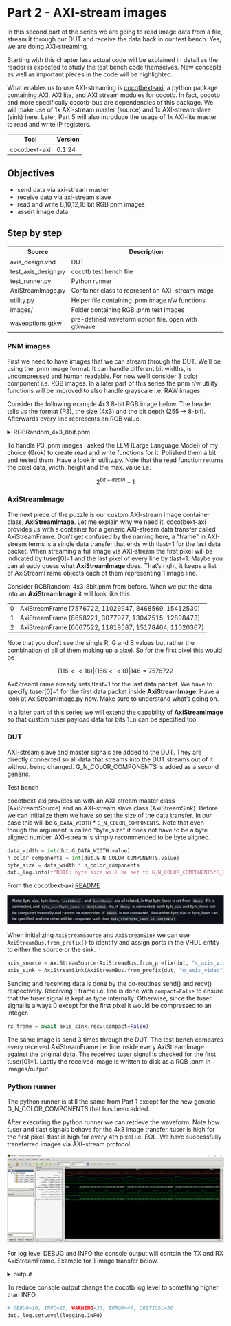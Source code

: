 # Part 2 - AXI-stream images

In this second part of the series we are going to read image data from a file, stream it through our DUT and receive the data back in our test bench. Yes, we are doing AXI-streaming.

Starting with this chapter less actual code will be explained in detail as the reader is expected to study the test bench code themselves. New concepts as well as important pieces in the code will be highlighted.

What enables us to use AXI-streaming is [cocotbext-axi](https://github.com/alexforencich/cocotbext-axi), a python package containing AXI, AXI lite, and AXI stream modules for cocotb. In fact, cocotb and more specifically cocotb-bus are dependencies of this package. We will make use of 1x AXI-stream master (source) and 1x AXI-stream slave (sink) here. Later, Part 5 will also introduce the usage of 1x AXI-lite master to read and write IP registers.

<div align="center">

| Tool    | Version |
| -------- | ------- |
| cocotbext-axi | 0.1.24 |

</div>

## Objectives

- send data via axi-stream master
- receive data via axi-stream slave
- read and write 8,10,12,16 bit RGB pnm images
- assert image data

## Step by step

| Source    | Description |
| -------- | ------- |
| axis_design.vhd | DUT |
| test_axis_design.py |  cocotb test bench file |
| test_runner.py |  Python runner  |
| AxiStreamImage.py |  Container class to represent an AXI-stream image |
| utility.py |  Helper file containing .pnm image r/w functions |
| images/ |  Folder containing RGB .pnm test images |
| waveoptions.gtkw |  pre-defined waveform option file. open with gtkwave |

### PNM images

First we need to have images that we can stream through the DUT. We’ll be using the .pnm image format. It can handle different bit widths, is uncompressed and human readable. For now we’ll consider 3 color component i.e. RGB images. In a later part of this series the pnm r/w utility functions will be improved to also handle grayscale i.e. RAW images.

Consider the following example 4x3 8-bit RGB image below. The header tells us the format (P3), the size (4x3) and the bit depth (255 → 8-bit). Afterwards every line represents an RGB value.

<details>
  <summary>RGBRandom_4x3_8bit.pnm</summary>

```
P3
4 3
255
115 156 146
168 77 187
129 56 89
235 45 50
132 29 45
46 247 89
199 22 219
196 208 169
101 189 2
180 90 67
231 154 224
168 40 79
```
</details>

To handle P3 .pnm images i asked the LLM (Large Language Model) of my choice (Grok) to create read and write functions for it. Polished them a bit and tested them. Have a look in utility.py. Note that the read function returns the pixel data, width, height and the max. value i.e. 

$$
2^{bit-depth}-1
$$

### AxiStreamImage

The next piece of the puzzle is our custom AXI-stream image container class, **AxiStreamImage**. Let me explain why we need it. cocotbext-axi provides us with a container for a generic AXI-stream data transfer called AxiStreamFrame. Don’t get confused by the naming here, a "frame" in AXI-stream terms is a single data transfer that ends with tlast=1 for the last data packet. When streaming a full image via AXI-stream the first pixel will be indicated by tuser[0]=1 and the last pixel of every line by tlast=1. Maybe you can already guess what **AxiStreamImage** does. That’s right, it keeps a list of AxiStreamFrame objects each of them representing 1 image line.

Consider RGBRandom_4x3_8bit.pnm from before. When we put the data into an **AxiStreamImage** it will look like this

|     |  |
| -------- | ------- |
| 0 | AxiStreamFrame [7576722, 11029947, 8468569, 15412530] |
| 1 | AxiStreamFrame [8658221, 3077977, 13047515, 12898473] |
| 2 | AxiStreamFrame [6667522, 11819587, 15178464, 11020367] |

Note that you don’t see the single R, G and B values but rather the combination of all of them making up a pixel. So for the first pixel this would be

$$
(115<<16) | (156<<8) | 146 = 7576722
$$

AxiStreamFrame already sets tlast=1 for the last data packet. We have to specify tuser[0]=1 for the first data packet inside **AxiStreamImage**. Have a look at AxiStreamImage.py now. Make sure to understand what’s going on.

In a later part of this series we will extend the capability of **AxiStreamImage** so that custom tuser payload data for bits 1..n can be specified too.

### DUT

AXI-stream slave and master signals are added to the DUT. They are directly connected so all data that streams into the DUT streams out of it without being changed. G_N_COLOR_COMPONENTS is added as a second generic.

Test bench

cocotbext-axi provides us with an AXI-stream master class (AxiStreamSource) and an AXI-stream slave class (AxiStreamSink). Before we can initialize them we have so set the size of the data transfer. In our case this will be `G_DATA_WIDTH` * `G_N_COLOR_COMPONENTS`. Note that even though the argument is called "byte_size" it does not have to be a byte aligned number. AXI-stream is simply recommended to be byte aligned.

```python
data_width = int(dut.G_DATA_WIDTH.value)
n_color_components = int(dut.G_N_COLOR_COMPONENTS.value)
byte_size = data_width * n_color_components
dut._log.info(f"NOTE: byte size will be set to G_N_COLOR_COMPONENTS*G_DATA_WIDTH = {n_color_components}*{data_width} = {byte_size}")
```

From the cocotbext-axi [README](https://github.com/alexforencich/cocotbext-axi/blob/master/README.md)

<p align="center">
	<img src="../img/part2_cocotbextaxi_readme.png">
</p>

When initializing `AxiStreamSource` and `AxiStreamSink` we can use `AxiStreamBus.from_prefix()` to identify and assign ports in the VHDL entity to either the source or the sink.

```python
axis_source = AxiStreamSource(AxiStreamBus.from_prefix(dut, "s_axis_video"), dut.clk, dut.reset_n, reset_active_level=False, byte_size=byte_size)
axis_sink = AxiStreamSink(AxiStreamBus.from_prefix(dut, "m_axis_video"), dut.clk, dut.reset_n, reset_active_level=False, byte_size=byte_size)
```

Sending and receiving data is done by the co-routines send() and recv() respectively. Receiving 1 frame i.e. line is done with `compact=False` to ensure that the tuser signal is kept as type <List> internally. Otherwise, since the tuser signal is always 0 except for the first pixel it would be compressed to an integer.

```python
rx_frame = await axis_sink.recv(compact=False)
```

The same image is send 3 times through the DUT. The test bench compares every received AxiStreamFrame i.e. line inside every AxiStreamImage against the original data. The received tuser signal is checked for the first tuser[0]=1. Lastly the received image is written to disk as a RGB .pnm in images/output.

### Python runner

The python runner is still the same from Part 1 except for the new generic G_N_COLOR_COMPONENTS that has been added.

After executing the python runner we can retrieve the waveform. Note how tuser and tlast signals behave for the 4x3 image transfer. tuser is high for the first pixel. tlast is high for every 4th pixel i.e. EOL. We have successfully transferred images via AXI-stream protocol


<p align="center">
	<img src="../img/part2_waveform.png">
</p>

For log level DEBUG and INFO the console output will contain the TX and RX AxiStreamFrame. Example for 1 image transfer below.

<details>
  <summary>output</summary>

```
 0.00ns INFO     cocotb.axis_design.s_axis_video    AXI stream source
 0.00ns INFO     cocotb.axis_design.s_axis_video    cocotbext-axi version 0.1.24
 0.00ns INFO     cocotb.axis_design.s_axis_video    Copyright (c) 2020 Alex Forencich
 0.00ns INFO     cocotb.axis_design.s_axis_video    https://github.com/alexforencich/cocotbext-axi
 0.00ns INFO     cocotb.axis_design.s_axis_video    AXI stream source configuration:
 0.00ns INFO     cocotb.axis_design.s_axis_video      Byte size: 24 bits
 0.00ns INFO     cocotb.axis_design.s_axis_video      Data width: 24 bits (1 bytes)
 0.00ns INFO     cocotb.axis_design.s_axis_video    AXI stream source signals:
 0.00ns INFO     cocotb.axis_design.s_axis_video      tdata width: 24 bits
 0.00ns INFO     cocotb.axis_design.s_axis_video      tdest: not present
 0.00ns INFO     cocotb.axis_design.s_axis_video      tid: not present
 0.00ns INFO     cocotb.axis_design.s_axis_video      tkeep: not present
 0.00ns INFO     cocotb.axis_design.s_axis_video      tlast width: 1 bits
 0.00ns INFO     cocotb.axis_design.s_axis_video      tready width: 1 bits
 0.00ns INFO     cocotb.axis_design.s_axis_video      tuser width: 1 bits
 0.00ns INFO     cocotb.axis_design.s_axis_video      tvalid width: 1 bits
 0.00ns INFO     cocotb.axis_design.s_axis_video    Reset de-asserted
 0.00ns INFO     cocotb.axis_design.m_axis_video    AXI stream sink
 0.00ns INFO     cocotb.axis_design.m_axis_video    cocotbext-axi version 0.1.24
 0.00ns INFO     cocotb.axis_design.m_axis_video    Copyright (c) 2020 Alex Forencich
 0.00ns INFO     cocotb.axis_design.m_axis_video    https://github.com/alexforencich/cocotbext-axi
 0.00ns INFO     cocotb.axis_design.m_axis_video    AXI stream sink configuration:
 0.00ns INFO     cocotb.axis_design.m_axis_video      Byte size: 24 bits
 0.00ns INFO     cocotb.axis_design.m_axis_video      Data width: 24 bits (1 bytes)
 0.00ns INFO     cocotb.axis_design.m_axis_video    AXI stream sink signals:
 0.00ns INFO     cocotb.axis_design.m_axis_video      tdata width: 24 bits
 0.00ns INFO     cocotb.axis_design.m_axis_video      tdest: not present
 0.00ns INFO     cocotb.axis_design.m_axis_video      tid: not present
 0.00ns INFO     cocotb.axis_design.m_axis_video      tkeep: not present
 0.00ns INFO     cocotb.axis_design.m_axis_video      tlast width: 1 bits
 0.00ns INFO     cocotb.axis_design.m_axis_video      tready width: 1 bits
 0.00ns INFO     cocotb.axis_design.m_axis_video      tuser width: 1 bits
 0.00ns INFO     cocotb.axis_design.m_axis_video      tvalid width: 1 bits
 0.00ns INFO     cocotb.axis_design.m_axis_video    Reset de-asserted
20.00ns INFO     cocotb.axis_design.s_axis_video    TX frame: AxiStreamFrame(tdata=[7576722, 11029947, 8468569, 15412530], tkeep=None, tid=None, tdest=None, tuser=[1, 0, 0, 0], sim_time_start=20000000, sim_time_end=None)
40.00ns INFO     cocotb.axis_design.s_axis_video    TX frame: AxiStreamFrame(tdata=[8658221, 3077977, 13047515, 12898473], tkeep=None, tid=None, tdest=None, tuser=[0, 0, 0, 0], sim_time_start=40000000, sim_time_end=None)
40.00ns INFO     cocotb.axis_design.m_axis_video    RX frame: AxiStreamFrame(tdata=[7576722, 11029947, 8468569, 15412530], tkeep=[], tid=[], tdest=[], tuser=[1, 0, 0, 0], sim_time_start=25000000, sim_time_end=40000000)
60.00ns INFO     cocotb.axis_design.s_axis_video    TX frame: AxiStreamFrame(tdata=[6667522, 11819587, 15178464, 11020367], tkeep=None, tid=None, tdest=None, tuser=[0, 0, 0, 0], sim_time_start=60000000, sim_time_end=None)
60.00ns INFO     cocotb.axis_design.m_axis_video    RX frame: AxiStreamFrame(tdata=[8658221, 3077977, 13047515, 12898473], tkeep=[], tid=[], tdest=[], tuser=[0, 0, 0, 0], sim_time_start=45000000, sim_time_end=60000000)
80.00ns INFO     cocotb.axis_design.m_axis_video    RX frame: AxiStreamFrame(tdata=[6667522, 11819587, 15178464, 11020367], tkeep=[], tid=[], tdest=[], tuser=[0, 0, 0, 0], sim_time_start=65000000, sim_time_end=80000000)
80.00ns INFO     cocotb.regression                  axis_test_case passed
80.00ns INFO     cocotb.regression                  *****************************************************************************************
                                                    ** TEST                             STATUS  SIM TIME (ns)  REAL TIME (s)  RATIO (ns/s) **
                                                    *****************************************************************************************
                                                    ** test_axis_design.axis_test_case   PASS          80.00           0.01       7643.03  **
                                                    *****************************************************************************************
                                                    ** TESTS=1 PASS=1 FAIL=0 SKIP=0                    80.00           0.11        748.34  **
                                                    *****************************************************************************************
```
</details>

To reduce console output change the cocotb log level to something higher than INFO.

```python
# DEBUG=10, INFO=20, WARNING=30, ERROR=40, CRITICAL=50
dut._log.setLevel(logging.INFO)
```
